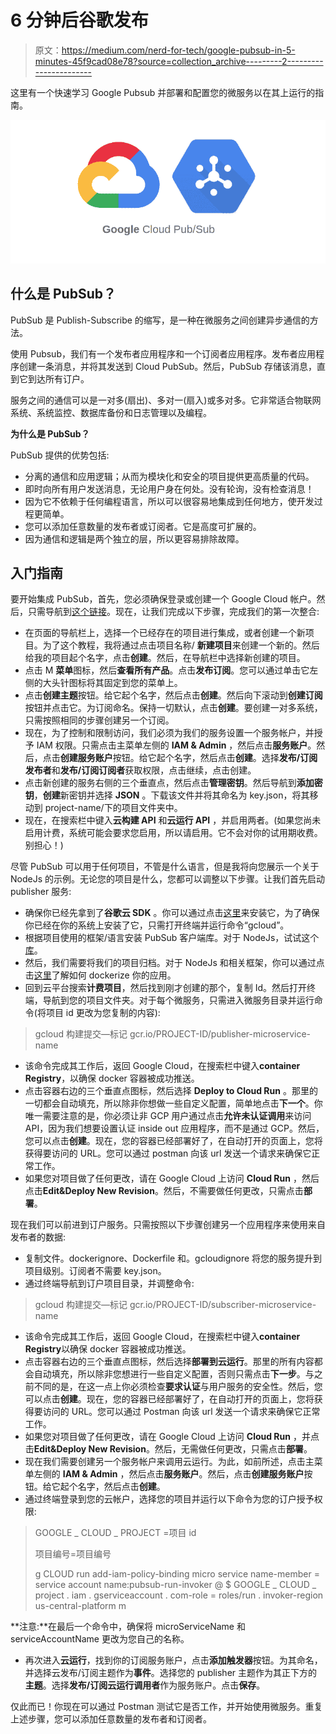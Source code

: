 # 6 分钟后谷歌发布

> 原文：<https://medium.com/nerd-for-tech/google-pubsub-in-5-minutes-45f9cad08e78?source=collection_archive---------2----------------------->

这里有一个快速学习 Google Pubsub 并部署和配置您的微服务以在其上运行的指南。

![](img/ec143bef747970a9ecfce8ea6ca86271.png)

## 什么是 PubSub？

PubSub 是 Publish-Subscribe 的缩写，是一种在微服务之间创建异步通信的方法。

使用 Pubsub，我们有一个发布者应用程序和一个订阅者应用程序。发布者应用程序创建一条消息，并将其发送到 Cloud PubSub。然后，PubSub 存储该消息，直到它到达所有订户。

服务之间的通信可以是一对多(扇出)、多对一(扇入)或多对多。它非常适合物联网系统、系统监控、数据库备份和日志管理以及编程。

**为什么是 PubSub？**

PubSub 提供的优势包括:

*   分离的通信和应用逻辑；从而为模块化和安全的项目提供更高质量的代码。
*   即时向所有用户发送消息，无论用户身在何处。没有轮询，没有检查消息！
*   因为它不依赖于任何编程语言，所以可以很容易地集成到任何地方，使开发过程更简单。
*   您可以添加任意数量的发布者或订阅者。它是高度可扩展的。
*   因为通信和逻辑是两个独立的层，所以更容易排除故障。

## 入门指南

要开始集成 PubSub，首先，您必须确保登录或创建一个 Google Cloud 帐户。然后，只需导航到[这个链接](https://console.cloud.google.com/)。现在，让我们完成以下步骤，完成我们的第一次整合:

*   在页面的导航栏上，选择一个已经存在的项目进行集成，或者创建一个新项目。为了这个教程，我将通过点击项目名称/ **新建项目**来创建一个新的。然后给我的项目起个名字，点击**创建**。然后，在导航栏中选择新创建的项目。
*   点击 M **菜单**图标，然后**查看所有产品**。点击**发布订阅**。您可以通过单击它左侧的大头针图标将其固定到您的菜单上。
*   点击**创建主题**按钮。给它起个名字，然后点击**创建**。然后向下滚动到**创建订阅**按钮并点击它。为订阅命名。保持一切默认，点击**创建**。要创建一对多系统，只需按照相同的步骤创建另一个订阅。
*   现在，为了控制和限制访问，我们必须为我们的服务设置一个服务帐户，并授予 IAM 权限。只需点击主菜单左侧的 **IAM & Admin** ，然后点击**服务账户**。然后，点击**创建服务账户**按钮。给它起个名字，然后点击**创建**。选择**发布/订阅发布者**和**发布/订阅订阅者**获取权限，点击继续，点击创建。
*   点击新创建的服务右侧的三个垂直点，然后点击**管理密钥**。然后导航到**添加密钥**，**创建**新密钥并选择 **JSON** 。下载该文件并将其命名为 key.json，将其移动到 project-name/下的项目文件夹中。
*   现在，在搜索栏中键入**云构建 API** 和**云运行 API** ，并启用两者。(如果您尚未启用计费，系统可能会要求您启用，所以请启用。它不会对你的试用期收费。别担心！)

尽管 PubSub 可以用于任何项目，不管是什么语言，但是我将向您展示一个关于 NodeJs 的示例。无论您的项目是什么，您都可以调整以下步骤。让我们首先启动 publisher 服务:

*   确保你已经先拿到了**谷歌云 SDK** 。你可以通过点击[这里](https://cloud.google.com/sdk)来安装它，为了确保你已经在你的系统上安装了它，只需打开终端并运行命令“gcloud”。
*   根据项目使用的框架/语言安装 PubSub 客户端库。对于 NodeJs，试试这个[库](https://www.npmjs.com/package/@google-cloud/pubsub)。
*   然后，我们需要将我们的项目归档。对于 NodeJs 和相关框架，你可以通过点击[这里](/@gamzeyilan1/how-to-dockerize-a-nestjs-project-e80774d2459b)了解如何 dockerize 你的应用。
*   回到云平台搜索**计费项目**，然后找到刚才创建的那个，复制 Id。然后打开终端，导航到您的项目文件夹。对于每个微服务，只需进入微服务目录并运行命令(将项目 id 更改为您复制的内容):

> gcloud 构建提交—标记 gcr.io/PROJECT-ID/publisher-microservice-name

*   该命令完成其工作后，返回 Google Cloud，在搜索栏中键入**container Registry**，以确保 docker 容器被成功推送。
*   点击容器右边的三个垂直点图标，然后选择 **Deploy to Cloud Run** 。那里的一切都会自动填充，所以除非你想做一些自定义配置，简单地点击**下一个**。你唯一需要注意的是，你必须让非 GCP 用户通过点击**允许未认证调用**来访问 API，因为我们想要设置认证 inside out 应用程序，而不是通过 GCP。然后，您可以点击**创建**。现在，您的容器已经部署好了，在自动打开的页面上，您将获得要访问的 URL。您可以通过 postman 向该 url 发送一个请求来确保它正常工作。
*   如果您对项目做了任何更改，请在 Google Cloud 上访问 **Cloud Run** ，然后点击**Edit&Deploy New Revision**。然后，不需要做任何更改，只需点击**部署**。

现在我们可以前进到订户服务。只需按照以下步骤创建另一个应用程序来使用来自发布者的数据:

*   复制文件。dockerignore、Dockerfile 和。gcloudignore 将您的服务提升到项目级别。订阅者不需要 key.json。
*   通过终端导航到订户项目目录，并调整命令:

> gcloud 构建提交—标记 gcr.io/PROJECT-ID/subscriber-microservice-name

*   该命令完成其工作后，返回 Google Cloud，在搜索栏中键入**container Registry**以确保 docker 容器被成功推送。
*   点击容器右边的三个垂直点图标，然后选择**部署到云运行**。那里的所有内容都会自动填充，所以除非您想进行一些自定义配置，否则只需点击**下一步**。与之前不同的是，在这一点上你必须检查**要求认证**与用户服务的安全性。然后，您可以点击**创建**。现在，您的容器已经部署好了，在自动打开的页面上，您将获得要访问的 URL。您可以通过 Postman 向该 url 发送一个请求来确保它正常工作。
*   如果您对项目做了任何更改，请在 Google Cloud 上访问 **Cloud Run** ，并点击**Edit&Deploy New Revision**。然后，无需做任何更改，只需点击**部署**。
*   现在我们需要创建另一个服务帐户来调用云运行。为此，如前所述，点击主菜单左侧的 **IAM & Admin** ，然后点击**服务账户**。然后，点击**创建服务账户**按钮。给它起个名字，然后点击**创建**。
*   通过终端登录到您的云帐户，选择您的项目并运行以下命令为您的订户授予权限:

> GOOGLE _ CLOUD _ PROJECT =项目 id
> 
> 项目编号=项目编号
> 
> g CLOUD run add-iam-policy-binding micro service name-member = service account name:pubsub-run-invoker @ $ GOOGLE _ CLOUD _ project . iam . gserviceaccount . com-role = roles/run . invoker-region us-central-platform m

**注意:**在最后一个命令中，确保将 microServiceName 和 serviceAccountName 更改为您自己的名称。

*   再次进入**云运行**，找到你的订阅服务账户，点击**添加触发器**按钮。为其命名，并选择云发布/订阅主题作为**事件**。选择您的 publisher 主题作为其正下方的**主题**。选择**发布/订阅云运行调用者**作为服务账户。点击**保存**。

仅此而已！你现在可以通过 Postman 测试它是否工作，并开始使用微服务。重复上述步骤，您可以添加任意数量的发布者和订阅者。